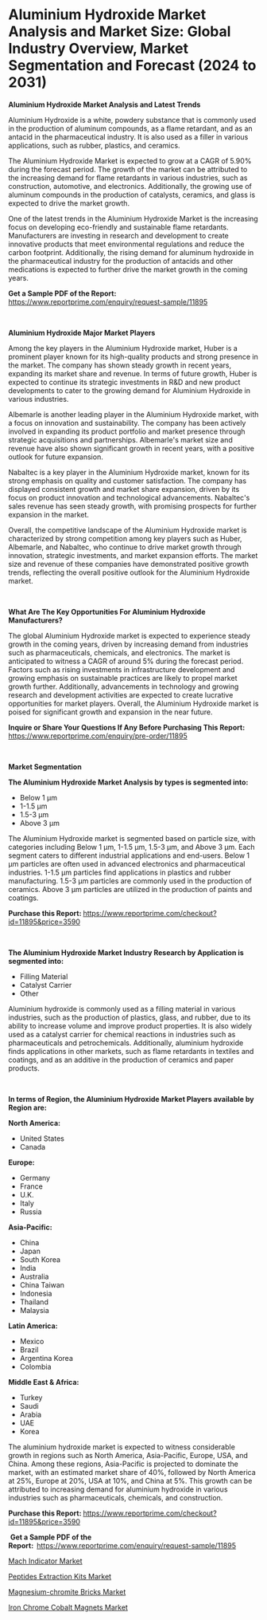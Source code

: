 <p><h1>Aluminium Hydroxide Market Analysis and Market Size: Global Industry Overview, Market Segmentation and Forecast (2024 to 2031)</h1></p><p><strong>Aluminium Hydroxide Market Analysis and Latest Trends</strong></p>
<p><p>Aluminium Hydroxide is a white, powdery substance that is commonly used in the production of aluminum compounds, as a flame retardant, and as an antacid in the pharmaceutical industry. It is also used as a filler in various applications, such as rubber, plastics, and ceramics.</p><p>The Aluminium Hydroxide Market is expected to grow at a CAGR of 5.90% during the forecast period. The growth of the market can be attributed to the increasing demand for flame retardants in various industries, such as construction, automotive, and electronics. Additionally, the growing use of aluminum compounds in the production of catalysts, ceramics, and glass is expected to drive the market growth.</p><p>One of the latest trends in the Aluminium Hydroxide Market is the increasing focus on developing eco-friendly and sustainable flame retardants. Manufacturers are investing in research and development to create innovative products that meet environmental regulations and reduce the carbon footprint. Additionally, the rising demand for aluminum hydroxide in the pharmaceutical industry for the production of antacids and other medications is expected to further drive the market growth in the coming years.</p></p>
<p><strong>Get a Sample PDF of the Report:&nbsp;</strong> <a href="https://www.reportprime.com/enquiry/request-sample/11895">https://www.reportprime.com/enquiry/request-sample/11895</a></p>
<p>&nbsp;</p>
<p><strong>Aluminium Hydroxide Major Market Players</strong></p>
<p><p>Among the key players in the Aluminium Hydroxide market, Huber is a prominent player known for its high-quality products and strong presence in the market. The company has shown steady growth in recent years, expanding its market share and revenue. In terms of future growth, Huber is expected to continue its strategic investments in R&D and new product developments to cater to the growing demand for Aluminium Hydroxide in various industries.</p><p>Albemarle is another leading player in the Aluminium Hydroxide market, with a focus on innovation and sustainability. The company has been actively involved in expanding its product portfolio and market presence through strategic acquisitions and partnerships. Albemarle's market size and revenue have also shown significant growth in recent years, with a positive outlook for future expansion.</p><p>Nabaltec is a key player in the Aluminium Hydroxide market, known for its strong emphasis on quality and customer satisfaction. The company has displayed consistent growth and market share expansion, driven by its focus on product innovation and technological advancements. Nabaltec's sales revenue has seen steady growth, with promising prospects for further expansion in the market.</p><p>Overall, the competitive landscape of the Aluminium Hydroxide market is characterized by strong competition among key players such as Huber, Albemarle, and Nabaltec, who continue to drive market growth through innovation, strategic investments, and market expansion efforts. The market size and revenue of these companies have demonstrated positive growth trends, reflecting the overall positive outlook for the Aluminium Hydroxide market.</p></p>
<p>&nbsp;</p>
<p><strong>What Are The Key Opportunities For Aluminium Hydroxide Manufacturers?</strong></p>
<p><p>The global Aluminium Hydroxide market is expected to experience steady growth in the coming years, driven by increasing demand from industries such as pharmaceuticals, chemicals, and electronics. The market is anticipated to witness a CAGR of around 5% during the forecast period. Factors such as rising investments in infrastructure development and growing emphasis on sustainable practices are likely to propel market growth further. Additionally, advancements in technology and growing research and development activities are expected to create lucrative opportunities for market players. Overall, the Aluminium Hydroxide market is poised for significant growth and expansion in the near future.</p></p>
<p><strong>Inquire or Share Your Questions If Any Before Purchasing This Report:</strong> <a href="https://www.reportprime.com/enquiry/pre-order/11895">https://www.reportprime.com/enquiry/pre-order/11895</a></p>
<p>&nbsp;</p>
<p><strong>Market Segmentation</strong></p>
<p><strong>The Aluminium Hydroxide Market Analysis by types is segmented into:</strong></p>
<p><ul><li>Below 1 μm</li><li>1-1.5 μm</li><li>1.5-3 μm</li><li>Above 3 μm</li></ul></p>
<p><p>The Aluminium Hydroxide market is segmented based on particle size, with categories including Below 1 μm, 1-1.5 μm, 1.5-3 μm, and Above 3 μm. Each segment caters to different industrial applications and end-users. Below 1 μm particles are often used in advanced electronics and pharmaceutical industries. 1-1.5 μm particles find applications in plastics and rubber manufacturing. 1.5-3 μm particles are commonly used in the production of ceramics. Above 3 μm particles are utilized in the production of paints and coatings.</p></p>
<p><strong>Purchase this Report:&nbsp;</strong><a href="https://www.reportprime.com/checkout?id=11895&price=3590">https://www.reportprime.com/checkout?id=11895&price=3590</a></p>
<p>&nbsp;</p>
<p><strong>The Aluminium Hydroxide Market Industry Research by Application is segmented into:</strong></p>
<p><ul><li>Filling Material</li><li>Catalyst Carrier</li><li>Other</li></ul></p>
<p><p>Aluminium hydroxide is commonly used as a filling material in various industries, such as the production of plastics, glass, and rubber, due to its ability to increase volume and improve product properties. It is also widely used as a catalyst carrier for chemical reactions in industries such as pharmaceuticals and petrochemicals. Additionally, aluminium hydroxide finds applications in other markets, such as flame retardants in textiles and coatings, and as an additive in the production of ceramics and paper products.</p></p>
<p>&nbsp;</p>
<p><strong>In terms of Region, the Aluminium Hydroxide Market Players available by Region are:</strong></p>
<p>
    <p> <strong> North America: </strong>
        <ul>
            <li>United States</li>
            <li>Canada</li>
        </ul>
        </p> 
    <p> <strong> Europe: </strong>
        <ul>
            <li>Germany</li>
            <li>France</li>
            <li>U.K.</li>
            <li>Italy</li>
            <li>Russia</li>
        </ul>
        </p> 
    <p> <strong> Asia-Pacific: </strong>
        <ul>
            <li>China</li>
            <li>Japan</li>
            <li>South Korea</li>
            <li>India</li>
            <li>Australia</li>
            <li>China Taiwan</li>
            <li>Indonesia</li>
            <li>Thailand</li>
            <li>Malaysia</li>
        </ul>
        </p> 
    <p> <strong> Latin America: </strong>
        <ul>
            <li>Mexico</li>
            <li>Brazil</li>
            <li>Argentina Korea</li>
            <li>Colombia</li>
        </ul>
        </p> 
    <p> <strong> Middle East & Africa: </strong>
        <ul>
            <li>Turkey</li>
            <li>Saudi</li>
            <li>Arabia</li>
            <li>UAE</li>
            <li>Korea</li>
        </ul>
    </p>
    </p>
<p><p>The aluminium hydroxide market is expected to witness considerable growth in regions such as North America, Asia-Pacific, Europe, USA, and China. Among these regions, Asia-Pacific is projected to dominate the market, with an estimated market share of 40%, followed by North America at 25%, Europe at 20%, USA at 10%, and China at 5%. This growth can be attributed to increasing demand for aluminium hydroxide in various industries such as pharmaceuticals, chemicals, and construction.</p></p>
<p><strong>Purchase this Report: </strong><a href="https://www.reportprime.com/checkout?id=11895&price=3590">https://www.reportprime.com/checkout?id=11895&price=3590</a></p>
<p>&nbsp;<strong>Get a Sample PDF of the Report:&nbsp;&nbsp;</strong><a href="https://www.reportprime.com/enquiry/request-sample/11895">https://www.reportprime.com/enquiry/request-sample/11895</a></p>
<p><strong></strong></p>
<p><p><a href="https://gratis-rainforest-2ca.notion.site/Mach-Indicator-Market-Insights-Market-Players-and-Forecast-Till-2031-18fe307c4273493d86ccb73b74e882c6">Mach Indicator Market</a></p><p><a href="https://view.publitas.com/reportprime-1/peptides-extraction-kits-market-analysis-examines-its-scope-on-growth-opportunities-and-forecasted-trends-spanning-from-2023-to-2030/">Peptides Extraction Kits Market</a></p><p><a href="https://view.publitas.com/reportprime-1/decoding-the-magnesium-chromite-bricks-market-a-deep-dive-into-the-latest-market-trends-market-segmentation-and-competitive-analysis/">Magnesium-chromite Bricks Market</a></p><p><a href="https://view.publitas.com/reportprime-1/iron-chrome-cobalt-magnets-market-size-share-trends-analysis-report-by-application-regional-outlook-competitive-strategies-and-segment-forecasts-2023-2030/">Iron Chrome Cobalt Magnets Market</a></p></p>